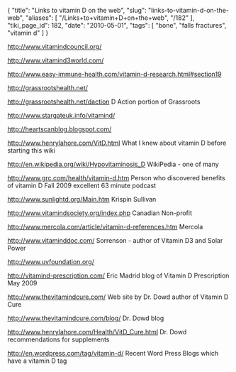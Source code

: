 {
    "title": "Links to vitamin D on the web",
    "slug": "links-to-vitamin-d-on-the-web",
    "aliases": [
        "/Links+to+vitamin+D+on+the+web",
        "/182"
    ],
    "tiki_page_id": 182,
    "date": "2010-05-01",
    "tags": [
        "bone",
        "falls fractures",
        "vitamin d"
    ]
}


http://www.vitamindcouncil.org/

http://www.vitamind3world.com/

http://www.easy-immune-health.com/vitamin-d-research.html#section19

http://grassrootshealth.net/

http://grassrootshealth.net/daction  D Action portion of Grassroots

http://www.stargateuk.info/vitamind/

http://heartscanblog.blogspot.com/

http://www.henrylahore.com/VitD.html  What I knew about vitamin D before starting this wiki

http://en.wikipedia.org/wiki/Hypovitaminosis_D  WikiPedia - one of many

http://www.grc.com/health/vitamin-d.htm  Person who discovered benefits of vitamin D Fall 2009  excellent 63 minute podcast

http://www.sunlightd.org/Main.htm  Krispin Sullivan

http://www.vitamindsociety.org/index.php  Canadian Non-profit

http://www.mercola.com/article/vitamin-d-references.htm  Mercola

http://www.vitaminddoc.com/  Sorrenson - author of Vitamin D3 and Solar Power

http://www.uvfoundation.org/  

http://vitamind-prescription.com/    Eric Madrid  blog of Vitamin D Prescription May 2009

http://www.thevitamindcure.com/  Web site by Dr. Dowd  author of Vitamin D Cure

http://www.thevitamindcure.com/blog/  Dr. Dowd blog

http://www.henrylahore.com/Health/VitD_Cure.html Dr. Dowd recommendations for supplements

http://en.wordpress.com/tag/vitamin-d/  Recent Word Press Blogs which have a vitamin D tag